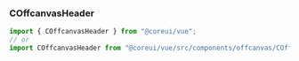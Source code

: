 ### COffcanvasHeader

```jsx
import { COffcanvasHeader } from "@coreui/vue";
// or
import COffcanvasHeader from "@coreui/vue/src/components/offcanvas/COffcanvasHeader";
```
